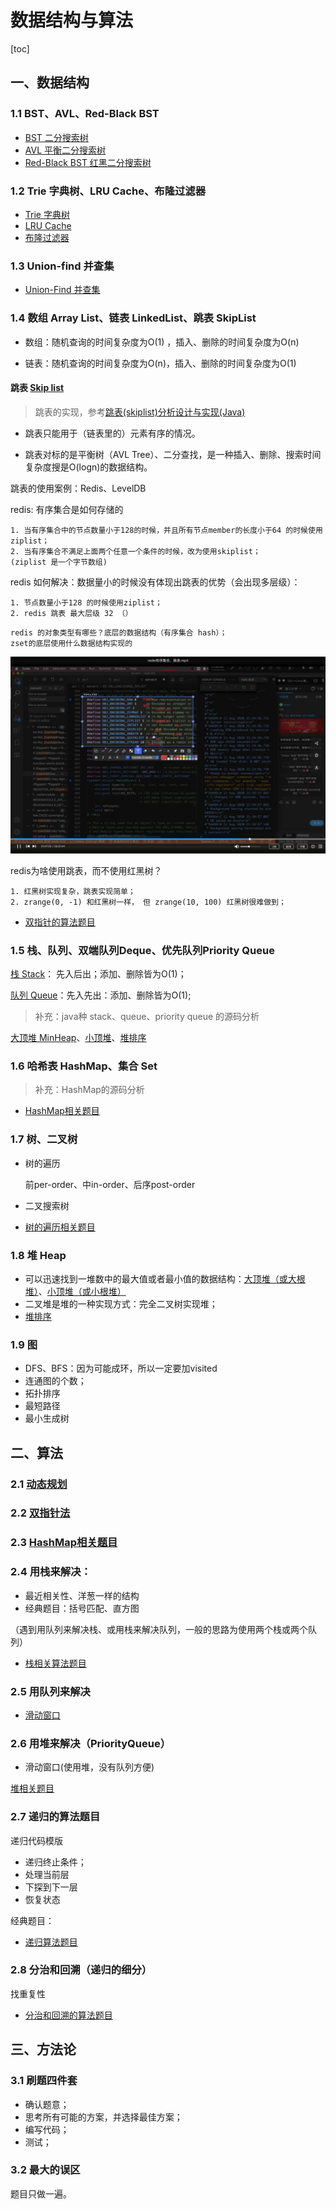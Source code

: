 # 数据结构与算法

[toc]

## 一、数据结构

### 1.1 BST、AVL、Red-Black BST

- [BST 二分搜索树](https://gitee.com/lf-ren/java-re-new-builder/blob/master/projects/pro03Algorithm/src/main/java/com/hef/review1/tree/BinarySearchTree.java)
- [AVL 平衡二分搜索树](https://gitee.com/lf-ren/java-re-new-builder/blob/master/projects/pro03Algorithm/src/main/java/com/hef/review1/tree/AVLTree.java)
- [Red-Black BST 红黑二分搜索树](https://gitee.com/lf-ren/java-re-new-builder/blob/master/projects/pro03Algorithm/src/main/java/com/hef/review1/tree/RedBlackBST.java)

### 1.2 Trie 字典树、LRU Cache、布隆过滤器

- [Trie 字典树](https://gitee.com/lf-ren/java-re-new-builder/blob/master/document/week3-%E7%AE%97%E6%B3%95%E3%80%81springBoot/2021-10-03-%E5%AD%97%E5%85%B8%E6%A0%91%E5%8F%8A%E7%BB%8F%E5%85%B8%E9%A2%98%E7%9B%AE.md)
- [LRU Cache](https://gitee.com/lf-ren/java-re-new-builder/blob/master/projects/pro03Algorithm/src/main/java/com/hef/lur/LRUCache.java)
- [布隆过滤器](https://gitee.com/lf-ren/java-re-new-builder/blob/master/projects/pro03PyWP/BooleanFilter.py)

### 1.3 Union-find 并查集

- [Union-Find 并查集](https://gitee.com/lf-ren/java-re-new-builder/blob/master/document/week3-%E7%AE%97%E6%B3%95%E3%80%81springBoot/2021-10-04-UnionFind%E5%B9%B6%E6%9F%A5%E9%9B%86%E5%8F%8A%E7%9B%B8%E5%85%B3%E9%A2%98%E7%9B%AE.md)

### 1.4 数组 Array List、链表 LinkedList、跳表 SkipList

- 数组：随机查询的时间复杂度为O(1) ，插入、删除的时间复杂度为O(n)

- 链表：随机查询的时间复杂度为O(n)，插入、删除的时间复杂度为O(1)

#### 跳表 [Skip list](https://gitee.com/lf-ren/java-re-new-builder/blob/master/projects/pro03Algorithm/src/main/java/com/hef/stack/SkipList.java)

> 跳表的实现，参考[跳表(skiplist)分析设计与实现(Java)](https://zhuanlan.zhihu.com/p/339750543)

- 跳表只能用于（链表里的）元素有序的情况。

- 跳表对标的是平衡树（AVL Tree）、二分查找，是一种插入、删除、搜索时间复杂度搜是O(logn)的数据结构。

跳表的使用案例：Redis、LevelDB



redis: 有序集合是如何存储的

```
1. 当有序集合中的节点数量小于128的时候，并且所有节点member的长度小于64 的时候使用ziplist；
2. 当有序集合不满足上面两个任意一个条件的时候，改为使用skiplist；
(ziplist 是一个字节数组)
```

redis 如何解决：数据量小的时候没有体现出跳表的优势（会出现多层级）：

```
1. 节点数量小于128 的时候使用ziplist；
2. redis 跳表 最大层级 32 （）
```

```
redis 的对象类型有哪些？底层的数据结构（有序集合 hash）；
zset的底层使用什么数据结构实现的
```

![redis的对象类型](./document/photos/redis/001-redis底层的数据结构.png)

redis为啥使用跳表，而不使用红黑树？

```
1. 红黑树实现复杂，跳表实现简单；
2. zrange(0, -1) 和红黑树一样， 但 zrange(10, 100) 红黑树很难做到；
```

- [双指针的算法题目](https://gitee.com/lf-ren/java-re-new-builder/blob/master/document/week3-%E7%AE%97%E6%B3%95%E3%80%81springBoot/2021-10-05-%E5%8F%8C%E6%8C%87%E9%92%88%E6%B3%95.md)



### 1.5 栈、队列、双端队列Deque、优先队列Priority Queue

[栈 Stack](https://gitee.com/lf-ren/java-re-new-builder/blob/master/projects/pro03Algorithm/src/main/java/com/hef/stack/MyStack.java)： 先入后出；添加、删除皆为O(1)；

[队列 Queue](https://gitee.com/lf-ren/java-re-new-builder/blob/master/projects/pro03Algorithm/src/main/java/com/hef/stack/MyQueue.java)：先入先出：添加、删除皆为O(1);

> 补充：java种 stack、queue、priority queue 的源码分析

[大顶堆 MinHeap](https://gitee.com/lf-ren/java-re-new-builder/blob/master/projects/pro03Algorithm/src/main/java/com/hef/stack/MaxHeap.java)、[小顶堆](https://gitee.com/lf-ren/java-re-new-builder/blob/master/projects/pro03Algorithm/src/main/java/com/hef/stack/MinHeap.java)、[堆排序](https://gitee.com/lf-ren/java-re-new-builder/blob/master/projects/pro03Algorithm/src/main/java/com/hef/stack/HeapSort.java)

### 1.6 哈希表 HashMap、集合 Set

> 补充：HashMap的源码分析

- [HashMap相关题目](https://gitee.com/lf-ren/java-re-new-builder/blob/master/document/week3-%E7%AE%97%E6%B3%95%E3%80%81springBoot/2021-10-16-%E5%93%88%E5%B8%8Cmap%E7%9B%B8%E5%85%B3%E9%A2%98%E7%9B%AE.md)

### 1.7 树、二叉树

- 树的遍历

  前per-order、中in-order、后序post-order

- 二叉搜索树

- [树的遍历相关题目](https://gitee.com/lf-ren/java-re-new-builder/blob/master/document/week3-%E7%AE%97%E6%B3%95%E3%80%81springBoot/2021-10-17-%E6%A0%91%E7%9A%84%E9%81%8D%E5%8E%86.md)

### 1.8 堆 Heap

- 可以迅速找到一堆数中的最大值或者最小值的数据结构：[大顶堆（或大根堆）](https://gitee.com/lf-ren/java-re-new-builder/blob/master/projects/pro03Algorithm/src/main/java/com/hef/heap/MaxHeap.java)、[小顶堆（或小根堆）](https://gitee.com/lf-ren/java-re-new-builder/blob/master/projects/pro03Algorithm/src/main/java/com/hef/heap/MinHeap.java)
- 二叉堆是堆的一种实现方式：完全二叉树实现堆；
- [堆排序](https://gitee.com/lf-ren/java-re-new-builder/blob/master/projects/pro03Algorithm/src/main/java/com/hef/heap/HeapSort.java)

### 1.9 图

- DFS、BFS：因为可能成环，所以一定要加visited
- 连通图的个数；
- 拓扑排序
- 最短路径
- 最小生成树



##  二、算法

### 2.1 [动态规划](https://gitee.com/lf-ren/java-re-new-builder/blob/master/document/week3-%E7%AE%97%E6%B3%95%E3%80%81springBoot/2021-09-14-%E5%8A%A8%E6%80%81%E8%A7%84%E5%88%92.md)

### 2.2 [双指针法](https://gitee.com/lf-ren/java-re-new-builder/blob/master/document/week3-%E7%AE%97%E6%B3%95%E3%80%81springBoot/2021-10-05-%E5%8F%8C%E6%8C%87%E9%92%88%E6%B3%95.md)

### 2.3 [HashMap相关题目](https://gitee.com/lf-ren/java-re-new-builder/blob/master/document/week3-%E7%AE%97%E6%B3%95%E3%80%81springBoot/2021-10-16-%E5%93%88%E5%B8%8Cmap%E7%9B%B8%E5%85%B3%E9%A2%98%E7%9B%AE.md)

### 2.4 用栈来解决：

- 最近相关性、洋葱一样的结构
- 经典题目：括号匹配、直方图

（遇到用队列来解决栈、或用栈来解决队列，一般的思路为使用两个栈或两个队列）

- [栈相关算法题目](https://gitee.com/lf-ren/java-re-new-builder/blob/master/document/week3-%E7%AE%97%E6%B3%95%E3%80%81springBoot/2021-10-16-%E6%A0%88%E7%9B%B8%E5%85%B3%E9%A2%98%E7%9B%AE.md)

### 2.5 用队列来解决

- [滑动窗口](https://gitee.com/lf-ren/java-re-new-builder/blob/master/projects/pro03Algorithm/src/main/java/com/hef/heap/MaxSlidingWindow.java)

### 2.6 用堆来解决（PriorityQueue）

- 滑动窗口(使用堆，没有队列方便)

[堆相关题目](https://gitee.com/lf-ren/java-re-new-builder/blob/master/document/week3-%E7%AE%97%E6%B3%95%E3%80%81springBoot/2021-10-18-%E5%A0%86%E7%9B%B8%E5%85%B3%E9%A2%98%E7%9B%AE.md)

### 2.7 递归的算法题目

递归代码模版

- 递归终止条件；
- 处理当前层
- 下探到下一层
- 恢复状态

经典题目：

- [递归算法题目](https://gitee.com/lf-ren/java-re-new-builder/blob/master/document/week3-%E7%AE%97%E6%B3%95%E3%80%81springBoot/2021-10-18-%E9%80%92%E5%BD%92%E7%9B%B8%E5%85%B3%E9%A2%98%E7%9B%AE.md)

### 2.8 分治和回溯（递归的细分）

找重复性

- [分治和回溯的算法题目](https://gitee.com/lf-ren/java-re-new-builder/blob/master/document/week3-%E7%AE%97%E6%B3%95%E3%80%81springBoot/2021-10-23-%E5%88%86%E6%B2%BB%E5%92%8C%E5%9B%9E%E6%BA%AF%E7%9B%B8%E5%85%B3%E9%A2%98%E7%9B%AE.md)



## 三、方法论

### 3.1 刷题四件套

- 确认题意；
- 思考所有可能的方案，并选择最佳方案；
- 编写代码；
- 测试；

### 3.2 最大的误区

题目只做一遍。

